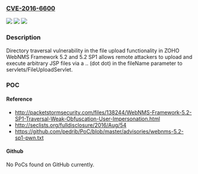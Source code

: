### [CVE-2016-6600](https://cve.mitre.org/cgi-bin/cvename.cgi?name=CVE-2016-6600)
![](https://img.shields.io/static/v1?label=Product&message=n%2Fa&color=blue)
![](https://img.shields.io/static/v1?label=Version&message=n%2Fa&color=blue)
![](https://img.shields.io/static/v1?label=Vulnerability&message=n%2Fa&color=brighgreen)

### Description

Directory traversal vulnerability in the file upload functionality in ZOHO WebNMS Framework 5.2 and 5.2 SP1 allows remote attackers to upload and execute arbitrary JSP files via a .. (dot dot) in the fileName parameter to servlets/FileUploadServlet.

### POC

#### Reference
- http://packetstormsecurity.com/files/138244/WebNMS-Framework-5.2-SP1-Traversal-Weak-Obfuscation-User-Impersonation.html
- http://seclists.org/fulldisclosure/2016/Aug/54
- https://github.com/pedrib/PoC/blob/master/advisories/webnms-5.2-sp1-pwn.txt

#### Github
No PoCs found on GitHub currently.

